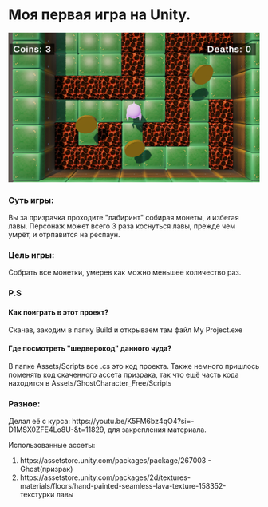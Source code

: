 <h1>Моя первая игра на Unity.</h1> 
<img src="game_screenshot.png">


<h3>Суть игры:</h3>
Вы за призрачка проходите "лабиринт" собирая монеты, и избегая лавы. Персонаж может всего 3 раза коснуться лавы, прежде чем умрёт, и отрпавится на респаун.</p> 
<h3>Цель игры:</h3> 
<p>Собрать все монетки, умерев как можно меньшее количество раз.</p>
<h3>P.S</h3>
<h4>Как поиграть в этот проект?</h4>
<p>Скачав, заходим в папку Build и открываем там файл My Project.exe</p>
<h4>Где посмотреть "шедверокод" данного чуда?</h4>
<p>В папке Assets/Scripts все .cs это код проекта. Также немного пришлось поменять код скаченного ассета призрака, так что ещё часть кода находится в Assets/GhostCharacter_Free/Scripts</p>
<h3>Разное: </h3>
<p>Делал её с курса: https://youtu.be/K5FM6bz4qO4?si=-D1MSX0ZFE4Lo8U-&t=11829, для закрепления материала.</p>
<p>Использованные ассеты: 
<ol>
  <li>https://assetstore.unity.com/packages/package/267003 - Ghost(призрак)</li>
  <li>https://assetstore.unity.com/packages/2d/textures-materials/floors/hand-painted-seamless-lava-texture-158352- текстурки лавы</li>
</ol></p>
